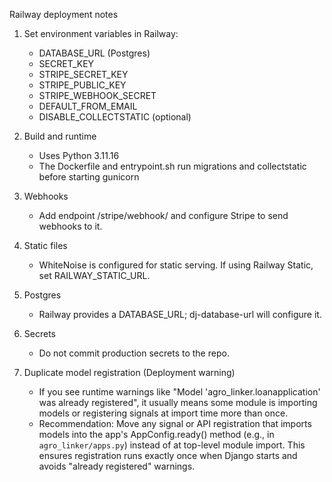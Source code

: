 Railway deployment notes

1. Set environment variables in Railway:
   - DATABASE_URL (Postgres)
   - SECRET_KEY
   - STRIPE_SECRET_KEY
   - STRIPE_PUBLIC_KEY
   - STRIPE_WEBHOOK_SECRET
   - DEFAULT_FROM_EMAIL
   - DISABLE_COLLECTSTATIC (optional)

2. Build and runtime
   - Uses Python 3.11.16
   - The Dockerfile and entrypoint.sh run migrations and collectstatic before starting gunicorn

3. Webhooks
   - Add endpoint /stripe/webhook/ and configure Stripe to send webhooks to it.

4. Static files
   - WhiteNoise is configured for static serving. If using Railway Static, set RAILWAY_STATIC_URL.

5. Postgres
   - Railway provides a DATABASE_URL; dj-database-url will configure it.

6. Secrets
   - Do not commit production secrets to the repo.

7. Duplicate model registration (Deployment warning)
    - If you see runtime warnings like "Model 'agro_linker.loanapplication' was already registered",
       it usually means some module is importing models or registering signals at import time more than once.
    - Recommendation: Move any signal or API registration that imports models into the app's
       AppConfig.ready() method (e.g., in `agro_linker/apps.py`) instead of at top-level module import.
       This ensures registration runs exactly once when Django starts and avoids "already registered" warnings.
